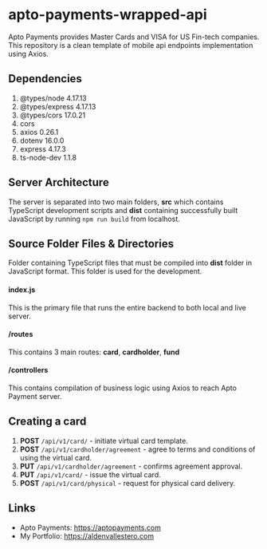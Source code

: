 # apto-payments-wrapped-api

Apto Payments provides Master Cards and VISA for US Fin-tech companies. This repository is a clean template of mobile api endpoints implementation using Axios.

## Dependencies
1. @types/node 4.17.13
2. @types/express 4.17.13
3. @types/cors 17.0.21
4. cors
5. axios 0.26.1
6. dotenv 16.0.0
7. express 4.17.3
8. ts-node-dev 1.1.8

## Server Architecture
The server is separated into two main folders, **src** which contains TypeScript development scripts and **dist** containing successfully built JavaScript by running `npm run build` from localhost.

## Source Folder Files & Directories
Folder containing TypeScript files that must be compiled into **dist** folder in JavaScript format. This folder is used for the development.

#### index.js
This is the primary file that runs the entire backend to both local and live server.

#### /routes
This contains 3 main routes: **card**, **cardholder**, **fund**

#### /controllers
This contains compilation of business logic using Axios to reach Apto Payment server.

## Creating a card
1. **POST** `/api/v1/card/` - initiate virtual card template.
2. **POST** `/api/v1/cardholder/agreement` - agree to terms and conditions of using the virtual card.
3. **PUT** `/api/v1/cardholder/agreement` - confirms agreement approval.
4. **PUT** `/api/v1/card/` - issue the virtual card.
5. **POST** `/api/v1/card/physical` - request for physical card delivery.

## Links
- Apto Payments: https://aptopayments.com
- My Portfolio: https://aldenvallestero.com